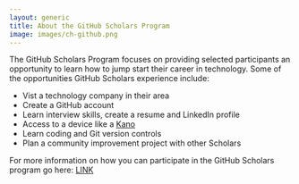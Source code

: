 ```yaml
---
layout: generic
title: About the GitHub Scholars Program
image: images/ch-github.png
---
```


<p>The GitHub Scholars Program focuses on providing selected participants an opportunity to learn how to jump start their career in technology. Some of the opportunities GitHub Scholars experience include:
<ul>
<li>Vist a technology company in their area</li>
<li>Create a GitHub account</li>
<li>Learn interview skills, create a resume and LinkedIn profile</li>
<li>Access to a device like a <a href="https://kano.me/">Kano</a></li>
<li>Learn coding and Git version controls</li>
<li>Plan a community improvement project with other Scholars</li>
</ul>
</p>
<p>For more information on how you can participate in the GitHub Scholars program go here: <a href="www.google.com">LINK</a></p>
